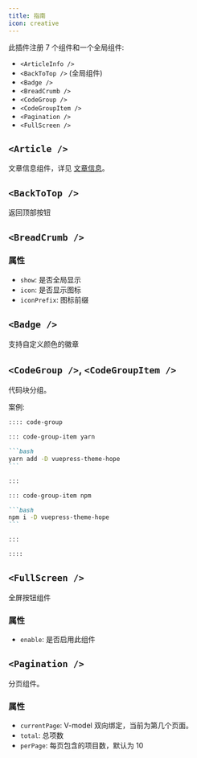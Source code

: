 ```yaml
---
title: 指南
icon: creative
---
```


此插件注册 7 个组件和一个全局组件:

- `<ArticleInfo />`
- `<BackToTop />` (全局组件)
- `<Badge />`
- `<BreadCrumb />`
- `<CodeGroup />`
- `<CodeGroupItem />`
- `<Pagination />`
- `<FullScreen />`

## `<Article />`

文章信息组件，详见 [文章信息](./article-info.md)。

## `<BackToTop />`

返回顶部按钮

## `<BreadCrumb />`

### 属性

- `show`: 是否全局显示
- `icon`: 是否显示图标
- `iconPrefix`: 图标前缀

## `<Badge />`

支持自定义颜色的徽章

## `<CodeGroup />`, `<CodeGroupItem />`

代码块分组。

案例:

````md
:::: code-group

::: code-group-item yarn

```bash
yarn add -D vuepress-theme-hope
```

:::

::: code-group-item npm

```bash
npm i -D vuepress-theme-hope
```

:::

::::
````

## `<FullScreen />`

全屏按钮组件

### 属性

- `enable`: 是否启用此组件

## `<Pagination />`

分页组件。

### 属性

- `currentPage`: V-model 双向绑定，当前为第几个页面。
- `total`: 总项数
- `perPage`: 每页包含的项目数，默认为 10
